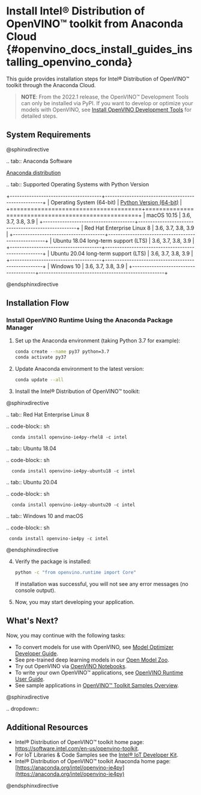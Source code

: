 # Install Intel® Distribution of OpenVINO™ toolkit from Anaconda Cloud {#openvino_docs_install_guides_installing_openvino_conda}

This guide provides installation steps for Intel® Distribution of OpenVINO™ toolkit through the Anaconda Cloud.

> **NOTE**: From the 2022.1 release, the OpenVINO™ Development Tools can only be installed via PyPI. If you want to develop or optimize your models with OpenVINO, see [Install OpenVINO Development Tools](installing-model-dev-tools.md) for detailed steps.

## System Requirements

@sphinxdirective

.. tab:: Anaconda Software

   [Anaconda distribution](https://www.anaconda.com/products/individual/)

.. tab:: Supported Operating Systems with Python Version

   +--------------------------------------+----------------------------------------------------+
   | Operating System (64-bit)            | [Python Version (64-bit)](https://www.python.org/) |
   +======================================+====================================================+
   | macOS 10.15                          | 3.6, 3.7, 3.8, 3.9                                 |
   +--------------------------------------+----------------------------------------------------+
   | Red Hat Enterprise Linux 8           | 3.6, 3.7, 3.8, 3.9                                 |
   +--------------------------------------+----------------------------------------------------+
   | Ubuntu 18.04 long-term support (LTS) | 3.6, 3.7, 3.8, 3.9                                 |
   +--------------------------------------+----------------------------------------------------+
   | Ubuntu 20.04 long-term support (LTS) | 3.6, 3.7, 3.8, 3.9                                 |
   +--------------------------------------+----------------------------------------------------+
   | Windows 10                           | 3.6, 3.7, 3.8, 3.9                                 |
   +--------------------------------------+----------------------------------------------------+  


@endsphinxdirective

## Installation Flow

### Install OpenVINO Runtime Using the Anaconda Package Manager

1. Set up the Anaconda environment (taking Python 3.7 for example): 
   ```sh
   conda create --name py37 python=3.7
   conda activate py37
   ```
2. Update Anaconda environment to the latest version:
   ```sh
   conda update --all
   ```
3. Install the Intel® Distribution of OpenVINO™ toolkit:

@sphinxdirective

.. tab:: Red Hat Enterprise Linux 8

   .. code-block:: sh

      conda install openvino-ie4py-rhel8 -c intel

.. tab:: Ubuntu 18.04

   .. code-block:: sh

      conda install openvino-ie4py-ubuntu18 -c intel

.. tab:: Ubuntu 20.04

   .. code-block:: sh

      conda install openvino-ie4py-ubuntu20 -c intel

.. tab:: Windows 10 and macOS

   .. code-block:: sh

     conda install openvino-ie4py -c intel


@endsphinxdirective

4. Verify the package is installed:
   ```sh
   python -c "from openvino.runtime import Core"
   ```
   If installation was successful, you will not see any error messages (no console output).

5. Now, you may start developing your application.

## What's Next?

Now, you may continue with the following tasks:

* To convert models for use with OpenVINO, see [Model Optimizer Developer Guide](../MO_DG/Deep_Learning_Model_Optimizer_DevGuide.md).
* See pre-trained deep learning models in our [Open Model Zoo](../model_zoo.md).
* Try out OpenVINO via [OpenVINO Notebooks](https://docs.openvino.ai/latest/notebooks/notebooks.html).
* To write your own OpenVINO™ applications, see [OpenVINO Runtime User Guide](../OV_Runtime_UG/openvino_intro.md).
* See sample applications in [OpenVINO™ Toolkit Samples Overview](../OV_Runtime_UG/Samples_Overview.md).

@sphinxdirective

.. dropdown::

   ## Additional Resources

   - Intel® Distribution of OpenVINO™ toolkit home page: <https://software.intel.com/en-us/openvino-toolkit>.
   - For IoT Libraries & Code Samples see the [Intel® IoT Developer Kit](https://github.com/intel-iot-devkit).
   - Intel® Distribution of OpenVINO™ toolkit Anaconda home page: [https://anaconda.org/intel/openvino-ie4py](https://anaconda.org/intel/openvino-ie4py)

@endsphinxdirective
